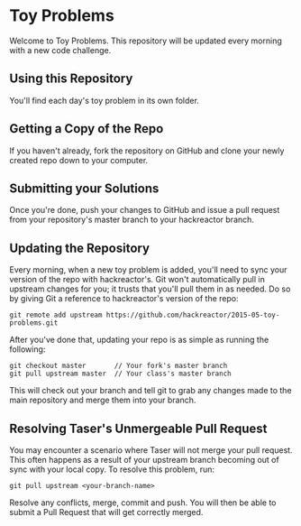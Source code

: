 Toy Problems
============
Welcome to Toy Problems. This repository will be updated every morning with a new
code challenge.

Using this Repository
---------------------
You'll find each day's toy problem in its own folder.

Getting a Copy of the Repo
--------------------------
If you haven't already, fork the repository on GitHub and clone your newly created
repo down to your computer. 

Submitting your Solutions
-------------------------
Once you're done, push your changes to GitHub and issue a pull request from your
repository's master branch to your hackreactor branch.

Updating the Repository
-----------------------
Every morning, when a new toy problem is added, you'll need to sync your version of
the repo with hackreactor's. Git won't automatically pull in upstream changes for
you; it trusts that you'll pull them in as needed. Do so by giving Git a reference
to hackreactor's version of the repo:

    git remote add upstream https://github.com/hackreactor/2015-05-toy-problems.git

After you've done that, updating your repo is as simple as running the following:

    git checkout master       // Your fork's master branch
    git pull upstream master  // Your class's master branch

This will check out your branch and tell git to grab any changes made to the main
repository and merge them into your branch.

Resolving Taser's Unmergeable Pull Request
------------------------------------------
You may encounter a scenario where Taser will not merge your pull request. This
often happens as a result of your upstream branch becoming out of sync with your
local copy. To resolve this problem, run:

    git pull upstream <your-branch-name>

Resolve any conflicts, merge, commit and push. You will then be able to submit a
Pull Request that will get correctly merged.


